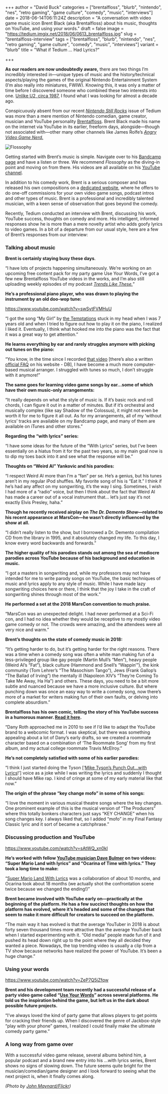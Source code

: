 +++
author = "David Buck"
categories = ["brentalfloss", "blurb", "nintendo", "nes", "retro gaming", "game culture", "comedy", "music", "interviews"]
date = 2018-06-14T06:11:24Z
description = "A conversation with video game music icon Brent Black (aka Brentalfloss) about his music, thoughts on YouTube, and using your words."
draft = false
image = "https://tedium.imgix.net/2018/06/0613_brentalfloss.jpg"
slug = "brentalfloss-interview"
tags = ["brentalfloss", "blurb", "nintendo", "nes", "retro gaming", "game culture", "comedy", "music", "interviews"]
variant = "blurb"
title = "What if Tedium … Had Lyrics?"

+++

**As our readers are now undoubtedly aware,** there are two things I’m incredibly interested in—unique types of music and the history/technical aspects/playing the games of the original Nintendo Entertainment System (I’m also really into miniatures, FWIW). Knowing this, it was only a matter of time before I discovered someone who combined these two interests into one. [Unlike U2, circa 1987](https://www.youtube.com/watch?v=e3-5YC_oHjE), I found what I was looking for almost a decade ago.

Conspicuously absent from our recent _[Nintendo Still Rocks](https://tedium.co/2018/05/17/nintendo-nes-chiptune-music-scene/)_ issue of Tedium was more than a mere mention of Nintendo comedian, game creator, musician and YouTube personality [Brentalfloss](https://brentalfloss.com/). Brent Black made his name on the internet via YouTube in its earlier, freeform days, alongside—though not associated with—other many other channels like James Rolfe’s _[Angry Video Game Nerd.](http://cinemassacre.com/)_

![Flossophy](https://tedium.imgix.net/2018/06/0613_brentalflossb.jpg)

Getting started with Brent’s music is simple. Navigate over to his [Bandcamp page](https://brentalfloss.bandcamp.com/) and have a listen or three. We recommend _Flossophy_ as the diving-in point and moving on from there. His videos are all available on his [YouTube channel](https://www.youtube.com/channel/UCn0TDqRR4NjwWiAQR9FAd5w).

In addition to his comedy work, Brent is a serious composer and has released his own compositions on a [dedicated website](https://brentblacktunes.com/), where he offers to do one-off commissions for your own video game songs, podcast intros and other types of music. Brent is a professional and incredibly talented musician, with a keen sense of observation that goes beyond the comedy.

Recently, Tedium conducted an interview with Brent, discussing his work, YouTube success, thoughts on comedy and more. His intelligent, informed responses show he is more than a mere novelty artist who adds goofy lyrics to video games. In a bit of a departure from our usual style, here are a few of Brent’s responses from our interview:


### Talking about music

**Brent is certainly staying busy these days**.

“I have lots of projects happening simultaneously. We’re working on an upcoming free content pack for my party game Use Your Words, I’ve got a few new Brentalfloss YouTube videos in the works, and I’m also still uploading weekly episodes of my podcast _[Trends Like These.](https://trendslikethese.libsyn.com)_”

**He’s a professional piano player, who was drawn to playing the instrument by an old doo-wop tune:**

https://www.youtube.com/watch?v=swSytFVMHuU

“I got the song “My Girl” by [the Temptations](https://www.temptationsofficial.com/) stuck in my head when I was 7 years old and when I tried to figure out how to play it on the piano, I realized I liked it. Eventually, I think what hooked me into the piano was the fact that it was a great way to get attention.”

**He learns everything by ear and rarely struggles anymore with picking out tunes on the piano:**

“You know, in the time since I recorded [that video](https://youtu.be/ETabI58vARU) [there’s also a written [official FAQ](https://brentalfloss.com/faq) on his website - DB], I have become a much more computer-based musical arranger. I struggled with tunes so much, I don’t struggle with it anymore!”

**The same goes for learning video game songs by ear...some of which have their own music-only arrangements:**

“It really depends on what the style of music is. If it’s basic rock and roll chords, I can figure it out in a matter of minutes. But if it’s orchestral and musically complex (like say Shadow of the Colossus), it might not even be worth it for me to figure it all out. As for my arrangements, all of my ‘without lyrics’ tracks are available on my Bandcamp page, and many of them are available on iTunes and other stores.”

**Regarding the “with lyrics” series:**

“I have some ideas for the future of the “With Lyrics” series, but I’ve been essentially on a hiatus from it for the past two years, so my main goal now is to dip my toes back into it and see what the response will be.”

**Thoughts on “Weird Al” Yankovic and his parodies:**

“I respect Weird Al more than I’m a “fan” per se. He’s a genius, but his tunes aren’t in my regular iPod shuffles. My favorite song of his is “Eat It.” I think if he’s had any affect on my songwriting, it’s the way I sing. Sometimes, I wish I had more of a “radio” voice, but then I think about the fact that Weird Al has made a career out of a vocal instrument that... let’s just say it’s not exactly Elvis Presley, haha.”

**Though he recently received airplay on _The Dr. Demento Show_—related to his recent appearance at MarsCon—he wasn’t directly influenced by the show at all.**

“I didn’t really listen to the show, but I borrowed a Dr. Demento compilation CD from the library in 1995, and it absolutely changed my life. To this day, I know every word backwards and forwards.”

**The higher quality of his parodies stands out among the sea of mediocre parodies across YouTube because of his background and education in music.**

“I got a masters in songwriting and, while my professors may not have intended for me to write parody songs on YouTube, the basic techniques of music and lyrics apply to any style of music. While I have made lazy songwriting choices here or there, I think that the joy I take in the craft of songwriting shines through most of the work.”

**He performed a set at the 2018 MarsCon convention to much praise.**

“MarsCon was an unexpected delight. I had never performed at a Sci-Fi con, and I had no idea whether they would be receptive to my mostly video game comedy or not. The crowds were amazing, and the attendees were all very nice and warm.”

**Brent’s thoughts on the state of comedy music in 2018:**

“It’s getting harder to do, but it’s getting harder for the right reasons. There was a time when a comedy song was often a white man making fun of a less-privileged group like gay people (Martin Mull’s “Men”), heavy people (Weird Al’s “Fat”), black culture (Hammond and Snell’s “Wappin’”), the kink community (Tom Lehrer’s “The Masochism Tango”), Jews (Frank Gallop’s “The Ballad of Irving”) the mentally ill (Napoleon XIV’s “They’re Coming To Take Me Away, Ha Ha”) and others. These days, you need to be a bit more subtle and nuanced because we have a more inclusive culture. But where punching down was once an easy way to write a comedy song, now there’s more of a market for writers making fun of their own faults, or delving into complete absurdism.” 

**Brentalfloss has his own comic, telling the story of his YouTube success in a humorous manner. [Read it here](https://brentalfloss.com/comic1).**

“Dany Roth approached me in 2010 to see if I’d like to adapt the YouTube brand to a webcomic format. I was skeptical, but there was something appealing about a lot of Dany’s early drafts, so we created a roommate character based on a combination of ‘The Roommate Song’ from my first album, and my actual college roommate Travis McElroy.”

**He’s not completely satisfied with some of his earlier parodies:**

“I think I just started doing the Tyson [‘[Mike Tyson’s Punch Out...with Lyrics](https://brentalfloss.bandcamp.com/track/mike-tysons-punch-out-with-lyrics)!’] voice as a joke while I was writing the lyrics and suddenly I thought I should have Mike rap. I kind of cringe at some of my early material like that now.”

**The origin of the phrase “key change mofo” in some of his songs:**

“I love the moment in various musical theatre songs where the key changes. One prominent example of this is the musical version of “The Producers” where this totally bonkers characters just says “KEY CHANGE” when his song changes key. I always liked that, so I added “mofo” in my Final Fantasy Classic lyric and it sort of became a catchphrase.”

### Discussing production and YouTube

https://www.youtube.com/watch?v=sAtWQ_xn0kI

**He’s worked with fellow [YouTube musician Dave Bulmer](https://www.youtube.com/user/DemonTomatoDave) on two videos:  “Super Mario Land with lyrics” and “Ocarina of Time with lyrics.” They took a long time to make:**

“[Super Mario Land With Lyrics](https://brentalfloss.bandcamp.com/track/super-mario-land-with-lyrics-album-version-feat-dave-bulmer) was a collaboration of about 10 months, and Ocarina took about 18 months (we actually shot the confrontation scene twice because we changed the ending!)”

**Brent became involved with YouTube early on—practically at the beginning of the platform. He has a few succinct thoughts on how the platform has evolved, where it’s headed and some of the changes that seem to make it more difficult for creators to succeed on the platform.**

“The main way it has evolved is that the average YouTuber in 2018 is about forty seven thousand times more attractive than the average YouTuber back when I started experimenting with it. “Old media” people made fun of it and pushed its head down right up to the point where they all decided they wanted a piece. Nowadays, the top trending video is usually a clip from a TV show because networks have realized the power of YouTube. It’s been a huge change.”

### Using your words

https://www.youtube.com/watch?v=ZeP7Q5iZfqw

**Brent and his development team recently had a successful release of a party video game called “[Use Your Words](https://youtu.be/Pze4FH83u1E)” across several platforms. He told us the inspiration behind the game, but left us in the dark about possible future projects.**

“I’ve always loved the kind of party game that allows players to get points for cracking their friends up. When I discovered the genre of Jackbox-style “play with your phone” games, I realized I could finally make the ultimate comedy party game.”

### A long way from game over

With a successful video game release, several albums behind him, a popular podcast and a brand new entry into his ...with lyrics series, Brent shows no signs of slowing down. The future seems quite bright for the musician/comedian/game designer and I look forward to seeing what the next project is, when it finally comes along.

*(Photo by [John Maynard/Flickr](https://www.flickr.com/photos/thecjm/9597164954/))*
